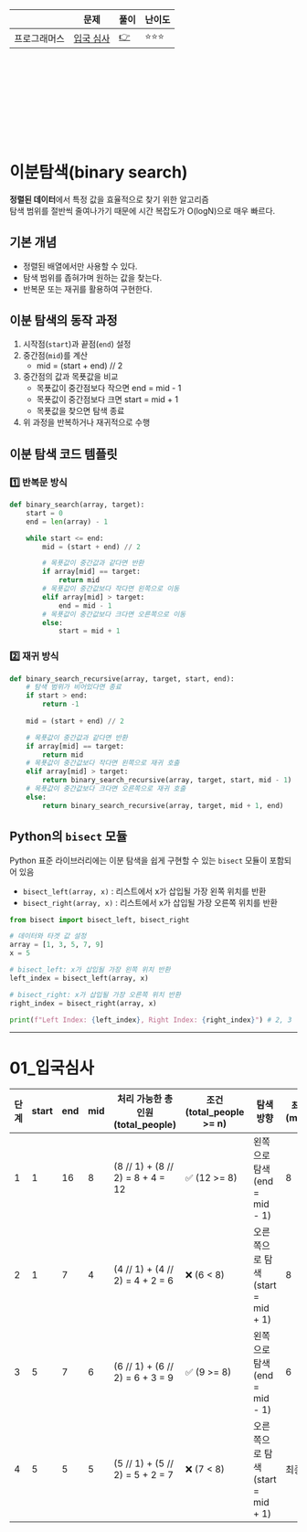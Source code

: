 ||문제|풀이|난이도|
|--|--|--|--|
|프로그래머스|[입국 심사](https://school.programmers.co.kr/learn/courses/30/lessons/43238)|[👉](./01_입국심사.py)|⭐️⭐️⭐️|
<br><br><br>
---
<br><br>

# 이분탐색(binary search)

**정렬된 데이터**에서 특정 값을 효율적으로 찾기 위한 알고리즘 <br>
탐색 범위를 절반씩 줄여나가기 때문에 시간 복잡도가 O(logN)으로 매우 빠르다.

## 기본 개념
- 정렬된 배열에서만 사용할 수 있다.
- 탐색 범위를 좁혀가며 원하는 값을 찾는다.
- 반복문 또는 재귀를 활용하여 구현한다. 

## 이분 탐색의 동작 과정
1. 시작점(`start`)과 끝점(`end`) 설정
2. 중간점(`mid`)를 계산 
    - mid = (start + end) // 2
3. 중간점의 값과 목푯값을 비교
    - 목푯값이 중간점보다 작으면 end = mid - 1
    - 목푯값이 중간점보다 크면 start = mid + 1
    - 목푯값을 찾으면 탐색 종료
4. 위 과정을 반복하거나 재귀적으로 수행

## 이분 탐색 코드 템플릿

### 1️⃣ 반복문 방식

```python
def binary_search(array, target):
    start = 0 
    end = len(array) - 1

    while start <= end:
        mid = (start + end) // 2

        # 목푯값이 중간값과 같다면 반환
        if array[mid] == target:
            return mid
        # 목푯값이 중간값보다 작다면 왼쪽으로 이동
        elif array[mid] > target:
            end = mid - 1
        # 목푯값이 중간값보다 크다면 오른쪽으로 이동
        else:
            start = mid + 1
```


### 2️⃣ 재귀 방식

```python
def binary_search_recursive(array, target, start, end):
    # 탐색 범위가 비어있다면 종료
    if start > end:
        return -1
    
    mid = (start + end) // 2

    # 목푯값이 중간값과 같다면 반환
    if array[mid] == target:
        return mid
    # 목푯값이 중간값보다 작다면 왼쪽으로 재귀 호출
    elif array[mid] > target:
        return binary_search_recursive(array, target, start, mid - 1)
    # 목푯값이 중간값보다 크다면 오른쪽으로 재귀 호출
    else:
        return binary_search_recursive(array, target, mid + 1, end)
```

## Python의 `bisect` 모듈

Python 표준 라이브러리에는 이분 탐색을 쉽게 구현할 수 있는 `bisect` 모듈이 포함되어 있음

- `bisect_left(array, x)` : 리스트에서 x가 삽입될 가장 왼쪽 위치를 반환
- `bisect_right(array, x)` : 리스트에서 x가 삽입될 가장 오른쪽 위치를 반환

```python
from bisect import bisect_left, bisect_right

# 데이터와 타겟 값 설정
array = [1, 3, 5, 7, 9]
x = 5

# bisect_left: x가 삽입될 가장 왼쪽 위치 반환
left_index = bisect_left(array, x)

# bisect_right: x가 삽입될 가장 오른쪽 위치 반환
right_index = bisect_right(array, x)

print(f"Left Index: {left_index}, Right Index: {right_index}") # 2, 3
```


---

# 01_입국심사

| 단계 | start | end | mid | 처리 가능한 총 인원 (total_people) | 조건 (total_people >= n) | 탐색 방향 | 최소 시간 (min_time) |
|------|-------|-----|-----|-----------------------------------|--------------------------|-----------|----------------------|
| 1    | 1     | 16  | 8   | (8 // 1) + (8 // 2) = 8 + 4 = 12  | ✅ (12 >= 8)              | 왼쪽으로 탐색 (end = mid - 1) | 8                    |
| 2    | 1     | 7   | 4   | (4 // 1) + (4 // 2) = 4 + 2 = 6   | ❌ (6 < 8)               | 오른쪽으로 탐색 (start = mid + 1) | 8                    |
| 3    | 5     | 7   | 6   | (6 // 1) + (6 // 2) = 6 + 3 = 9   | ✅ (9 >= 8)              | 왼쪽으로 탐색 (end = mid - 1) | 6                    |
| 4    | 5     | 5   | 5   | (5 // 1) + (5 // 2) = 5 + 2 = 7   | ❌ (7 < 8)               | 오른쪽으로 탐색 (start = mid + 1) | 최종: **6**          |
